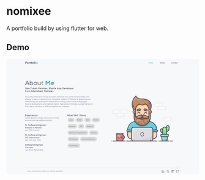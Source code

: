 # nomixee

A portfolio build by using flutter for web.

## Demo

<p>
  <img src="screenshots/portfolio.png">
</p>


